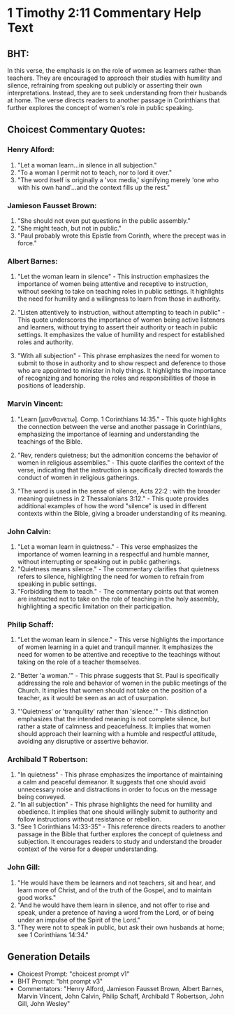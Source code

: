 # 1 Timothy 2:11 Commentary Help Text

## BHT:
In this verse, the emphasis is on the role of women as learners rather than teachers. They are encouraged to approach their studies with humility and silence, refraining from speaking out publicly or asserting their own interpretations. Instead, they are to seek understanding from their husbands at home. The verse directs readers to another passage in Corinthians that further explores the concept of women's role in public speaking.

## Choicest Commentary Quotes:
### Henry Alford:
1. "Let a woman learn...in silence in all subjection." 
2. "To a woman I permit not to teach, nor to lord it over." 
3. "The word itself is originally a 'vox media,' signifying merely 'one who with his own hand'...and the context fills up the rest."

### Jamieson Fausset Brown:
1. "She should not even put questions in the public assembly."
2. "She might teach, but not in public."
3. "Paul probably wrote this Epistle from Corinth, where the precept was in force."

### Albert Barnes:
1. "Let the woman learn in silence" - This instruction emphasizes the importance of women being attentive and receptive to instruction, without seeking to take on teaching roles in public settings. It highlights the need for humility and a willingness to learn from those in authority.

2. "Listen attentively to instruction, without attempting to teach in public" - This quote underscores the importance of women being active listeners and learners, without trying to assert their authority or teach in public settings. It emphasizes the value of humility and respect for established roles and authority.

3. "With all subjection" - This phrase emphasizes the need for women to submit to those in authority and to show respect and deference to those who are appointed to minister in holy things. It highlights the importance of recognizing and honoring the roles and responsibilities of those in positions of leadership.

### Marvin Vincent:
1. "Learn [μανθανετω]. Comp. 1 Corinthians 14:35." - This quote highlights the connection between the verse and another passage in Corinthians, emphasizing the importance of learning and understanding the teachings of the Bible.

2. "Rev, renders quietness; but the admonition concerns the behavior of women in religious assemblies." - This quote clarifies the context of the verse, indicating that the instruction is specifically directed towards the conduct of women in religious gatherings.

3. "The word is used in the sense of silence, Acts 22:2 : with the broader meaning quietness in 2 Thessalonians 3:12." - This quote provides additional examples of how the word "silence" is used in different contexts within the Bible, giving a broader understanding of its meaning.

### John Calvin:
1. "Let a woman learn in quietness." - This verse emphasizes the importance of women learning in a respectful and humble manner, without interrupting or speaking out in public gatherings.
2. "Quietness means silence." - The commentary clarifies that quietness refers to silence, highlighting the need for women to refrain from speaking in public settings.
3. "Forbidding them to teach." - The commentary points out that women are instructed not to take on the role of teaching in the holy assembly, highlighting a specific limitation on their participation.

### Philip Schaff:
1. "Let the woman learn in silence." - This verse highlights the importance of women learning in a quiet and tranquil manner. It emphasizes the need for women to be attentive and receptive to the teachings without taking on the role of a teacher themselves.

2. "Better 'a woman.'" - This phrase suggests that St. Paul is specifically addressing the role and behavior of women in the public meetings of the Church. It implies that women should not take on the position of a teacher, as it would be seen as an act of usurpation.

3. "'Quietness' or 'tranquility' rather than 'silence.'" - This distinction emphasizes that the intended meaning is not complete silence, but rather a state of calmness and peacefulness. It implies that women should approach their learning with a humble and respectful attitude, avoiding any disruptive or assertive behavior.

### Archibald T Robertson:
1. "In quietness" - This phrase emphasizes the importance of maintaining a calm and peaceful demeanor. It suggests that one should avoid unnecessary noise and distractions in order to focus on the message being conveyed.
2. "In all subjection" - This phrase highlights the need for humility and obedience. It implies that one should willingly submit to authority and follow instructions without resistance or rebellion.
3. "See 1 Corinthians 14:33-35" - This reference directs readers to another passage in the Bible that further explores the concept of quietness and subjection. It encourages readers to study and understand the broader context of the verse for a deeper understanding.

### John Gill:
1. "He would have them be learners and not teachers, sit and hear, and learn more of Christ, and of the truth of the Gospel, and to maintain good works."
2. "And he would have them learn in silence, and not offer to rise and speak, under a pretence of having a word from the Lord, or of being under an impulse of the Spirit of the Lord."
3. "They were not to speak in public, but ask their own husbands at home; see 1 Corinthians 14:34."


## Generation Details
- Choicest Prompt: "choicest prompt v1"
- BHT Prompt: "bht prompt v3"
- Commentators: "Henry Alford, Jamieson Fausset Brown, Albert Barnes, Marvin Vincent, John Calvin, Philip Schaff, Archibald T Robertson, John Gill, John Wesley"
